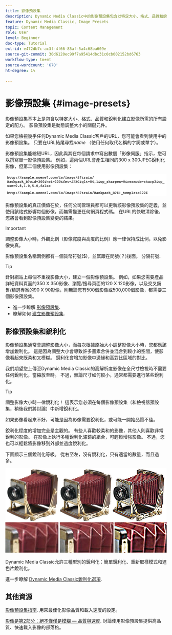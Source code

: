 ```yaml
---
title: 影像預設集
description: Dynamic Media Classic中的影像預設集包含以特定大小、格式、品質和銳利化建立影像所需的所有設定。 影像預設集是動態調整大小的關鍵元件。 當您在Dynamic Media Classic中檢視URL時，可以輕鬆檢視影像預設集是否在使用中。 瞭解影像預設集、它們為何如此實用以及如何建立一個。
feature: Dynamic Media Classic, Image Presets
topic: Content Management
role: User
level: Beginner
doc-type: Tutorial
exl-id: e472db7c-ac3f-4f66-85af-5a4c68ba609e
source-git-commit: 30d6120ec99f7a95414dbc31c0cb002152bd6763
workflow-type: tm+mt
source-wordcount: '670'
ht-degree: 1%

---
```


# 影像預設集 {#image-presets}

影像預設集基本上是包含以特定大小、格式、品質和銳利化建立影像所需的所有設定的配方。 影像預設集是動態調整大小的關鍵元件。

如果您檢視幾乎任何Dynamic Media Classic客戶的URL，您可能會看到使用中的影像預設集。 只要在URL結尾尋找$name$ （使用任何取代名稱的字詞或單字）。

影像預設集能縮短URL，因此與其在每個請求中寫出數個「影像伺服」指示，您可以撰寫單一影像預設集。 例如，這兩個URL會產生相同的300 x 300JPEG銳利化影像，但第二個使用影像預設集：

![影像](assets/image-presets/image-preset-2.png)

影像預設集的真正價值在於，任何公司管理員都可以更新該影像預設集的定義，並使用該格式影響每個影像，而無需變更任何網頁程式碼。 在URL的快取清除後，您將會看到影像預設集變更的結果。

>[!IMPORTANT]
>
>調整影像大小時，外觀比例（影像寬度與高度的比例）應一律保持成比例，以免影像失真。

影像預設集名稱兩側都有一個貨幣符號($)，並緊跟在問號(？)後面。 分隔符號.

>[!TIP]
>
>針對網站上每個不重複影像大小，建立一個影像預設集。 例如，如果您需要產品詳細資料頁面的350 X 350影像、瀏覽/搜尋頁面的120 X 120影像，以及交叉銷售/精選專案的90 X 90影像，則無論您有500個影像或500,000個影像，都需要三個影像預設集。

- 進一步瞭解 [影像預設集](https://experienceleague.adobe.com/docs/dynamic-media-classic/using/image-sizing/setting-image-presets.html).
- 瞭解如何 [建立影像預設集](https://experienceleague.adobe.com/docs/dynamic-media-classic/using/image-sizing/setting-image-presets.html#creating-an-image-preset).

## 影像預設集和銳利化

影像預設集通常會調整影像大小，而每次根據原始大小調整影像大小時，您都應該增加銳利化。 這是因為調整大小會導致許多畫素合併並混合到較小的空間，使影像看起來既柔和又模糊。 銳利化會增加影像中邊緣和高對比區域的對比。

我們期望您上傳至Dynamic Media Classic的高解析度影像在全尺寸檢視時不需要任何銳利化，當縮放至時。 不過，無論尺寸如何較小，通常都需要進行某些銳利化。

>[!TIP]
>
>調整影像大小時一律銳利化！ 這表示您必須在每個影像預設集（和檢視器預設集，稍後我們將討論）中新增銳利化。
>
>如果影像看起來不好，可能是因為影像需要銳利化，或可能一開始品質不佳。

銳利化程度的增加完全是主觀的。 有些人喜歡較柔和的影像，其他人則喜歡非常銳利的影像。 在影像上執行多種銳利化濾鏡的組合，可輕鬆增強影像。 不過，您也可以輕鬆將影像移到外部並過度銳利化。

下圖顯示三個銳利化等級。 從右至左，沒有銳利化，只有適當的數量，而且過多。

![影像](assets/image-presets/image-presets-1.jpg)

Dynamic Media Classic允許三種型別的銳利化：簡單銳利化、重新取樣模式和遮色片銳利化。

進一步瞭解 [Dynamic Media Classic銳利化選項](https://experienceleague.adobe.com/docs/dynamic-media-classic/using/master-files/sharpening-image.html#sharpening_an_image).

## 其他資源

[影像預設集指南](https://www.adobe.com/content/dam/www/us/en/experience-manager/pdfs/dynamic-media-image-preset-guide.pdf). 用來最佳化影像品質和載入速度的設定。

[影像是第2部分：絕不僅僅是模糊 — 品質與速度](https://theblog.adobe.com/image-is-everything-part-2-its-never-just-a-blur-quality-versus-speed/). 討論使用影像預設集提供高品質、快速載入影像的部落格。
